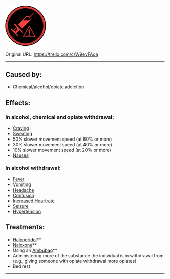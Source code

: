 ![addiction (1).png\|200](./Withdrawal%20-%20Attachments/6718845db30472d958dd7c50.png)

Original URL: https://trello.com/c/W9evFAoa

---

## Caused by:

- Chemical/alcohol/opiate addiction

## Effects:

### In alcohol, chemical and opiate withdrawal:

- [Craving](../Symptoms/Craving.md)
- [Sweating](../Symptoms/Sweating.md)
- 50% slower movement speed (at 80% or more)
- 30% slower movement speed (at 40% or more)
- 10% slower movement speed (at 20% or more)
- [Nausea](../Symptoms/Nausea.md)

### In alcohol withdrawal:

- [Fever](../Symptoms/Fever.md)
- [Vomiting](../Symptoms/Vomiting.md)
- [Headache](../Symptoms/Headache.md)
- [Confusion](../Symptoms/Confusion%201.md)
- [Increased Heartrate](../Symptoms/Increased%20Heartrate.md)
- [Seizure](Seizure.md)
- [Hypertension](../Blood/Hypertension.md)

## Treatments:

- [Haloperidol](../Items/Haloperidol.md)**
- [Naloxone](../Items/Naloxone.md)**
- Using an [Ambubag](../Items/Ambubag.md)**
- Administering more of the substance the individual is in withdrawal from (e.g., giving someone with opiate withdrawal more opiates)
- Bed rest

---

